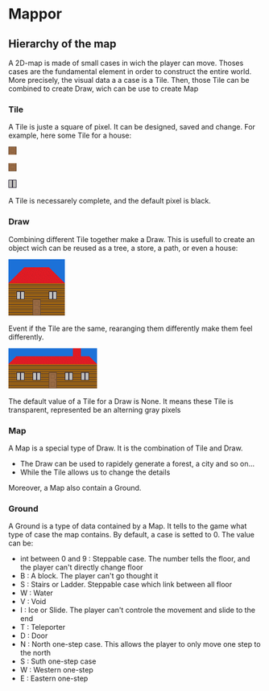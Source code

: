 # Mappor

## Hierarchy of the map

A 2D-map is made of small cases in wich the player can move. Thoses cases are the fundamental element in order to construct the entire world.
More precisely, the visual data a a case is a Tile. Then, those Tile can be combined to create Draw, wich can be use to create Map

### Tile

A Tile is juste a square of pixel. It can be designed, saved and change. For example, here some Tile for a house:

![Door1](img/Door_Top.png)

![Door2](img/Door_Bottom.png)

![Window](img/Window.png)

A Tile is necessarely complete, and the default pixel is black.

### Draw

Combining different Tile together make a Draw. This is usefull to create an object wich can be reused as a tree, a store, a path, or even a house:

![House](img/House.png)

Event if the Tile are the same, rearanging them differently make them feel differently.

![house](img/house.png)

The default value of a Tile for a Draw is None. It means these Tile is transparent, represented be an alterning gray pixels

### Map

A Map is a special type of Draw. It is the combination of Tile and Draw.
- The Draw can be used to rapidely generate a forest, a city and so on...
- While the Tile allows us to change the details

Moreover, a Map also contain a Ground.

### Ground

A Ground is a type of data contained by a Map. It tells to the game what type of case the map contains. By default, a case is setted to 0. The value can be:
- int between 0 and 9 : Steppable case. The number tells the floor, and the player can't directly change floor
- B : A block. The player can't go thought it
- S : Stairs or Ladder. Steppable case which link between all floor
- W : Water
- V : Void
- I : Ice or Slide. The player can't controle the movement and slide to the end
- T : Teleporter
- D : Door
- N : North one-step case. This allows the player to only move one step to the north
- S : Suth one-step case
- W : Western one-step
- E : Eastern one-step